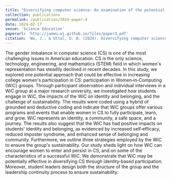 ```yaml
---
title: "Diversifying computer science: An examination of the potential influences of women‐in‐computing groups"
collection: publications
permalink: /publication/2024-paper-4
date: 2024-02-17
venue: 'Science Education'
paperurl: 'http://juewu-wj.github.io/files/paper3.pdf'
citation: 'Wu, J., & Uttal, D. H. (2024). Diversifying computer science: An examination of the potential influences of women‐in‐computing groups. Science Education, 108(3), 957-980.'
---
```


The gender imbalance in computer science (CS) is one of the most challenging issues in American education. CS is the only science, technology, engineering, and mathematics (STEM) field in which women's representation has steadily declined in recent decades. In this study, we explored one potential approach that could be effective in increasing college women's participation in CS: participation in Women‐in‐Computing (WiC) groups. Through participant observation and individual interviews in a WiC group at a major research university, we investigated how students engage in WiC, the impacts of the WiC on identity and belonging, and the challenge of sustainability. The results were coded using a hybrid of grounded and deductive coding and indicate that WiC groups offer various programs and events that enable women in CS to fully participate, learn, and grow. WiC represents an identity, a community, a safe space, and a journey. The results also suggest that the WiC has had positive impacts on students' identity and belonging, as evidenced by increased self‐efficacy, reduced imposter syndrome, and enhanced sense of belonging and community. Furthermore, we outline three strategies employed by the WiC to ensure the group's sustainability. Our study sheds light on how WiC can encourage women to enter and persist in CS, and on some of the characteristics of a successful WiC. We demonstrate that WiC may be potentially effective in diversifying CS through identity‐based participation. Moreover, student leaders design both the structure of the group and the leadership continuity process to ensure sustainability.
